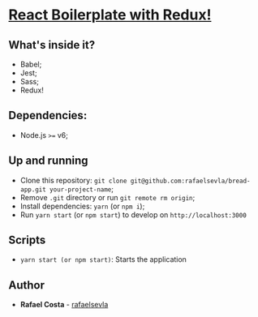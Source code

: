 # [React Boilerplate with Redux!](https://github.com/rafaelsevla/bread-app)

## What's inside it?

- Babel;
- Jest;
- Sass;
- Redux!

## Dependencies:

- Node.js `>=` v6;

## Up and running

- Clone this repository: `git clone git@github.com:rafaelsevla/bread-app.git your-project-name`;
- Remove `.git` directory or run `git remote rm origin`;
- Install dependencies: `yarn` (or `npm i`);
- Run `yarn start` (or `npm start`) to develop on `http://localhost:3000`

## Scripts

- `yarn start (or npm start)`: Starts the application

## Author

- **Rafael Costa** - [rafaelsevla](https://github.com/rafaelsevla)
